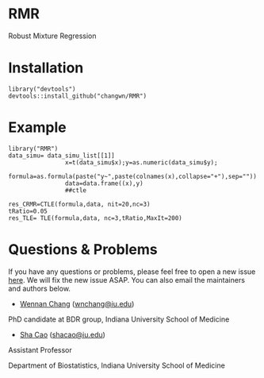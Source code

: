 # RMR
Robust Mixture Regression



# Installation
```
library("devtools")
devtools::install_github("changwn/RMR")
```

# Example
```
library("RMR")
data_simu= data_simu_list[[1]]
                x=t(data_simu$x);y=as.numeric(data_simu$y);
                formula=as.formula(paste("y~",paste(colnames(x),collapse="+"),sep=""))
                data=data.frame((x),y)
                ##ctle
              
res_CRMR=CTLE(formula,data, nit=20,nc=3)
tRatio=0.05
res_TLE= TLE(formula,data, nc=3,tRatio,MaxIt=200)

```
# Questions & Problems

If you have any questions or problems, please feel free to open a new issue [here](https://github.com/changwn/RMR/issues). We will fix the new issue ASAP.  You can also email the maintainers and authors below.

- [Wennan Chang](https://zcslab.github.io/people/wennan/)
(wnchang@iu.edu)

PhD candidate at BDR group, Indiana University School of Medicine

- [Sha Cao](https://medicine.iu.edu/faculty/38873/cao-sha/)
(shacao@iu.edu)

Assistant Professor

Department of Biostatistics, Indiana University School of Medicine
